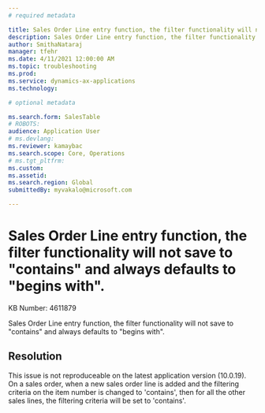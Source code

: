 ```yaml
---
# required metadata

title: Sales Order Line entry function, the filter functionality will not save to "contains" and always defaults to "begins with". 
description: Sales Order Line entry function, the filter functionality will not save to "contains" and always defaults to "begins with". 
author: SmithaNataraj
manager: tfehr
ms.date: 4/11/2021 12:00:00 AM
ms.topic: troubleshooting
ms.prod: 
ms.service: dynamics-ax-applications
ms.technology: 

# optional metadata

ms.search.form: SalesTable
# ROBOTS: 
audience: Application User
# ms.devlang: 
ms.reviewer: kamaybac
ms.search.scope: Core, Operations
# ms.tgt_pltfrm: 
ms.custom: 
ms.assetid: 
ms.search.region: Global
submittedBy: myvakalo@microsoft.com

---
```


# Sales Order Line entry function, the filter functionality will not save to "contains" and always defaults to "begins with". 

KB Number: 4611879

Sales Order Line entry function, the filter functionality will not save to "contains" and always defaults to "begins with".
 


## Resolution
This issue is not reproduceable on the latest application version (10.0.19). On a sales order, when a new sales order line is added and the filtering criteria on the item number is changed to 'contains', then for all the other sales lines, the filtering criteria will be set to 'contains'. 


